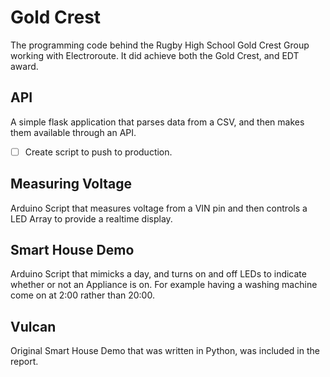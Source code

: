 # Gold Crest
The programming code behind the Rugby High School Gold Crest Group working with Electroroute. It did achieve both the Gold Crest, and EDT award.
## API
A simple flask application that parses data from a CSV, and then makes them available through an API.  
- [ ] Create script to push to production.
## Measuring Voltage
Arduino Script that measures voltage from a VIN pin and then controls a LED Array to provide a realtime display.
## Smart House Demo
Arduino Script that mimicks a day, and turns on and off LEDs to indicate whether or not an Appliance is on. For example having a washing machine come on at 2:00 rather than 20:00.
## Vulcan
Original Smart House Demo that was written in Python, was included in the report.
